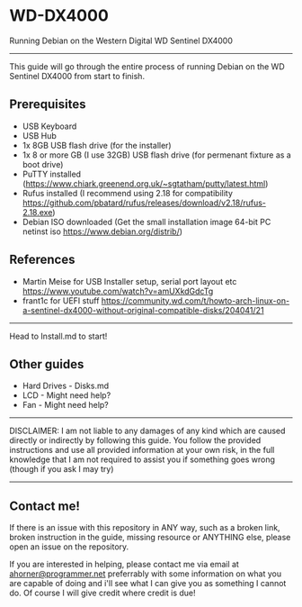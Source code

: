 # WD-DX4000
Running Debian on the Western Digital WD Sentinel DX4000

---

This guide will go through the entire process of running Debian on the WD Sentinel DX4000 from start to finish.

## Prerequisites
- USB Keyboard
- USB Hub
- 1x 8GB USB flash drive (for the installer)
- 1x 8 or more GB (I use 32GB) USB flash drive (for permenant fixture as a boot drive)
- PuTTY installed (https://www.chiark.greenend.org.uk/~sgtatham/putty/latest.html)
- Rufus installed (I recommend using 2.18 for compatibility https://github.com/pbatard/rufus/releases/download/v2.18/rufus-2.18.exe)
- Debian ISO downloaded (Get the small installation image 64-bit PC netinst iso https://www.debian.org/distrib/)

## References
- Martin Meise for USB Installer setup, serial port layout etc https://www.youtube.com/watch?v=amUXkdGdcTg
- frant1c for UEFI stuff https://community.wd.com/t/howto-arch-linux-on-a-sentinel-dx4000-without-original-compatible-disks/204041/21

---

Head to Install.md to start!

## Other guides
- Hard Drives - Disks.md
- LCD - Might need help?
- Fan - Might need help?

---

DISCLAIMER: I am not liable to any damages of any kind which are caused directly or indirectly by following this guide. You follow the provided instructions and use all provided information at your own risk, in the full knowledge that I am not required to assist you if something goes wrong (though if you ask I may try)

---

## Contact me!

If there is an issue with this repository in ANY way, such as a broken link, broken instruction in the guide, missing resource or ANYTHING else, please open an issue on the repository.

If you are interested in helping, please contact me via email at ahorner@programmer.net preferrably with some information on what you are capable of doing and i'll see what I can give you as something I cannot do. Of course I will give credit where credit is due!